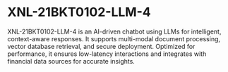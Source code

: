 # XNL-21BKT0102-LLM-4
XNL-21BKT0102-LLM-4 is an AI-driven chatbot using LLMs for intelligent, context-aware responses. It supports multi-modal document processing, vector database retrieval, and secure deployment. Optimized for performance, it ensures low-latency interactions and integrates with financial data sources for accurate insights.

